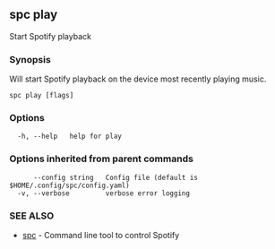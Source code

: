 ## spc play

Start Spotify playback

### Synopsis

Will start Spotify playback on the device most recently playing music.

```
spc play [flags]
```

### Options

```
  -h, --help   help for play
```

### Options inherited from parent commands

```
      --config string   Config file (default is $HOME/.config/spc/config.yaml)
  -v, --verbose         verbose error logging
```

### SEE ALSO

* [spc](spc.md)	 - Command line tool to control Spotify

